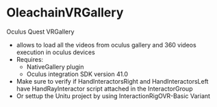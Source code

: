 # OleachainVRGallery

 Oculus Quest VRGallery 
 
- allows to load all the videos from oculus gallery and 360 videos execution in oculus devices
- Requires: 
	- NativeGallery plugin 
	- Oculus integration SDK version 41.0
- Make sure to verify if HandInteractorsRight and HandInteractorsLeft have HandRayInteractor script attached in the InteractorGroup
- Or settup the Unitu project by using InteractionRigOVR-Basic Variant

